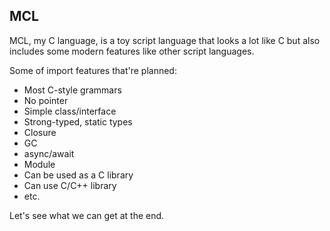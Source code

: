 ## MCL

MCL, my C language, is a toy script language that looks a lot like C but also includes some modern features like other script languages.

Some of import features that're planned:

* Most C-style grammars
* No pointer
* Simple class/interface
* Strong-typed, static types
* Closure
* GC
* async/await
* Module
* Can be used as a C library
* Can use C/C++ library
* etc.

Let's see what we can get at the end.
